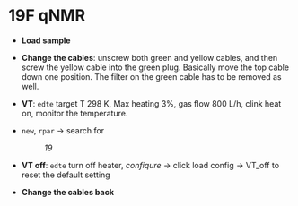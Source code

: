 # 19F qNMR 
- **Load sample**
- **Change the cables**: unscrew both green and yellow cables, and then screw the yellow cable into the green plug. Basically move the top cable down one position. The filter on the green cable has to be removed as well. 
- **VT**: `edte` target T 298 K, Max heating 3%, gas flow 800 L/h, clink heat on, monitor the temperature.
- `new`, `rpar` -> search for <dd>*19*</dd>






- **VT off**: `edte` turn off heater, *confiqure* -> click load config -> VT_off to reset the default setting
- **Change the cables back**

